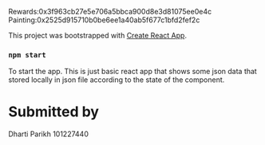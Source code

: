 Rewards:0x3f963cb27e5e706a5bbca900d8e3d81075ee0e4c
Painting:0x2525d915710b0be6ee1a40ab5f677c1bfd2fef2c 

This project was bootstrapped with [Create React App](https://github.com/facebook/create-react-app).


### `npm start`

To start the app.
This is just basic react app that shows some json data that stored locally in json file according to the state of the component.

# Submitted by
Dharti Parikh
101227440
